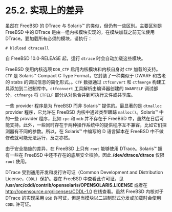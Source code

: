 # 25.2. 实现上的差异

虽然在 FreeBSD 的 DTrace 与 Solaris™ 的类似，但仍有一些区别。主要区别是 FreeBSD 中的 DTrace 是由一组内核模块实现的，在模块加载之前无法使用 DTrace。要加载所有必须的模块，请执行：

```
# kldload dtraceall
```

自 FreeBSD 10.0-RELEASE 起，运行 `dtrace` 时会自动加载这些模块。

FreeBSD 使用内核选项 `DDB_CTF` 启用内核模块和内核自身对 `CTF` 加载的支持。`CTF` 是 Solaris™ Compact C Type Format，它封装了一种类似于 DWARF 和古老的 stabs 的调试信息的简化形式。。`CTF` 数据通过 `ctfconvert` 和 `ctfmerge` 构建工具添加到二进制库中。`ctfconvert` 工具解析由编译器创建的 `DWARFELF` 调试部分，`ctfmerge` 将 `CTFELF` 部分从对象合并到可执行文件或共享库。

一些 provider 程序是为 FreeBSD 而非 Solaris™ 提供的。最显著的是 `dtmalloc` provider 程序，它允许在 FreeBSD 内核中通过类型跟踪 `malloc()`。Solaris™ 中的一些 provider 程序，比如 `cpc` 和 `mib` 并不存在于 FreeBSD 中，虽然在日后可能支持。此外，一些同时存在于两种操作系统中的提供程序互不兼容，比如它们探测器有不同的参数。所以，在 Solaris™ 中编写的 D 语言脚本在 FreeBSD 中不做修改就可能无法运行，反之亦然。

由于安全措施的差异，在 FreeBSD 上只有 `root` 能够使用 DTrace。Solaris™ 拥有一些在 FreeBSD 中还不存在的底层安全校验。因此 **/dev/dtrace/dtrace** 仅限 `root` 使用。

DTrace 受到通用开发和发行许可证（Common Development and Distribution License，`CDDL`）保护。要在 FreeBSD 中查看此许可证，见 **/usr/src/cddl/contrib/opensolaris/OPENSOLARIS.LICENSE** 或者在 <http://opensource.org/licenses/CDDL-1.0> 在线查看。虽然 FreeBSD 内核对于 DTrace 的实现采用 `BSD` 许可证，但是当模块以二进制形式分发或加载时会使用 `CDDL` 许可证。
